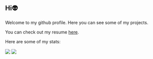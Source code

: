 ## Hi👽

Welcome to my github profile. Here you can see some of my projects.

You can check out my resume [here](https://adriancalavie.github.io).


Here are some of my stats:

<div>
 <img align="center" src="https://github-readme-stats.vercel.app/api/top-langs/?username=adriancalavie&langs_count=8&layout=compact&theme=github_dark&count_private=true&hide_border=true&hide=powershell" />
 <img align="center" src="https://github-readme-stats.vercel.app/api?username=adriancalavie&count_private=true&show_icons=true&theme=github_dark&hide_border=true&include_all_commits=true&hide=prs&custom_title=Github Stats" />
 </div>
<!-- <a href="https://github.com/Ashutosh00710/github-readme-activity-graph">
 <img src="https://activity-graph.herokuapp.com/graph?username=adriancalavie&theme=react-dark&area=true&hide_border=true" width="100%">
</a> -->

